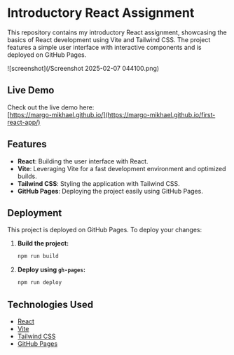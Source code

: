 # Introductory React Assignment

This repository contains my introductory React assignment, showcasing the basics of React development using Vite and Tailwind CSS. The project features a simple user interface with interactive components and is deployed on GitHub Pages.

![screenshot](/Screenshot 2025-02-07 044100.png)

## Live Demo

Check out the live demo here:  
[https://margo-mikhael.github.io/](https://margo-mikhael.github.io/first-react-app/)

## Features

- **React**: Building the user interface with React.
- **Vite**: Leveraging Vite for a fast development environment and optimized builds.
- **Tailwind CSS**: Styling the application with Tailwind CSS.
- **GitHub Pages**: Deploying the project easily using GitHub Pages.


## Deployment

This project is deployed on GitHub Pages. To deploy your changes:

1. **Build the project:**
    ```bash
    npm run build
    ```

2. **Deploy using `gh-pages`:**
    ```bash
    npm run deploy
    ```

## Technologies Used

- [React](https://reactjs.org/)
- [Vite](https://vitejs.dev/)
- [Tailwind CSS](https://tailwindcss.com/)
- [GitHub Pages](https://pages.github.com/)

